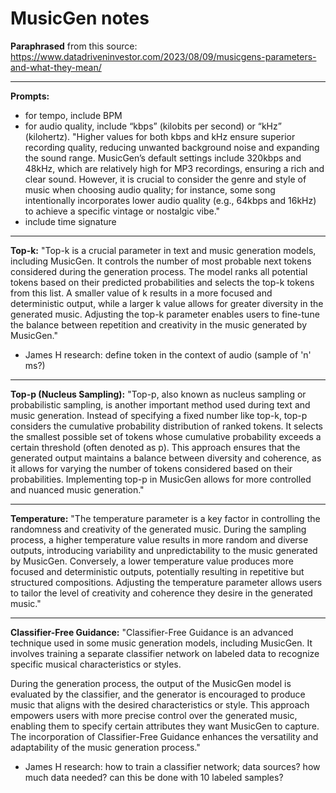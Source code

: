 # MusicGen notes
**Paraphrased** from this source: https://www.datadriveninvestor.com/2023/08/09/musicgens-parameters-and-what-they-mean/

---
**Prompts:**
+ for tempo, include BPM
+ for audio quality, include “kbps” (kilobits per second) or “kHz” (kilohertz). "Higher values for both kbps and kHz ensure superior recording quality, reducing unwanted background noise and expanding the sound range. MusicGen’s default settings include 320kbps and 48kHz, which are relatively high for MP3 recordings, ensuring a rich and clear sound. However, it is crucial to consider the genre and style of music when choosing audio quality; for instance, some song intentionally incorporates lower audio quality (e.g., 64kbps and 16kHz) to achieve a specific vintage or nostalgic vibe."
+ include time signature

---
**Top-k:**
"Top-k is a crucial parameter in text and music generation models, including MusicGen. It controls the number of most probable next tokens considered during the generation process. The model ranks all potential tokens based on their predicted probabilities and selects the top-k tokens from this list. A smaller value of k results in a more focused and deterministic output, while a larger k value allows for greater diversity in the generated music. Adjusting the top-k parameter enables users to fine-tune the balance between repetition and creativity in the music generated by MusicGen."

+ James H research: define token in the context of audio (sample of 'n' ms?)

---
**Top-p (Nucleus Sampling):**
"Top-p, also known as nucleus sampling or probabilistic sampling, is another important method used during text and music generation. Instead of specifying a fixed number like top-k, top-p considers the cumulative probability distribution of ranked tokens. It selects the smallest possible set of tokens whose cumulative probability exceeds a certain threshold (often denoted as p). This approach ensures that the generated output maintains a balance between diversity and coherence, as it allows for varying the number of tokens considered based on their probabilities. Implementing top-p in MusicGen allows for more controlled and nuanced music generation."

---
**Temperature:**
"The temperature parameter is a key factor in controlling the randomness and creativity of the generated music. During the sampling process, a higher temperature value results in more random and diverse outputs, introducing variability and unpredictability to the music generated by MusicGen. Conversely, a lower temperature value produces more focused and deterministic outputs, potentially resulting in repetitive but structured compositions. Adjusting the temperature parameter allows users to tailor the level of creativity and coherence they desire in the generated music."

---
**Classifier-Free Guidance:**
"Classifier-Free Guidance is an advanced technique used in some music generation models, including MusicGen. It involves training a separate classifier network on labeled data to recognize specific musical characteristics or styles.

During the generation process, the output of the MusicGen model is evaluated by the classifier, and the generator is encouraged to produce music that aligns with the desired characteristics or style. This approach empowers users with more precise control over the generated music, enabling them to specify certain attributes they want MusicGen to capture. The incorporation of Classifier-Free Guidance enhances the versatility and adaptability of the music generation process."

+ James H research: how to train a classifier network; data sources? how much data needed? can this be done with 10 labeled samples?

